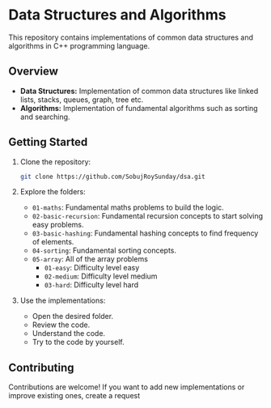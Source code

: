 # Data Structures and Algorithms

This repository contains implementations of common data structures and algorithms in C++ programming language.

## Overview

- **Data Structures:** Implementation of common data structures like linked lists, stacks, queues, graph, tree etc.
- **Algorithms:** Implementation of fundamental algorithms such as sorting and searching.

## Getting Started

1. Clone the repository:

   ```bash
   git clone https://github.com/SobujRoySunday/dsa.git
   ```

2. Explore the folders:

   - `01-maths`: Fundamental maths problems to build the logic.
   - `02-basic-recursion`: Fundamental recursion concepts to start solving easy problems.
   - `03-basic-hashing`: Fundamental hashing concepts to find frequency of elements.
   - `04-sorting`: Fundamental sorting concepts.
   - `05-array`: All of the array problems
     - `01-easy`: Difficulty level easy
     - `02-medium`: Difficulty level medium
     - `03-hard`: Difficulty level hard

3. Use the implementations:
   - Open the desired folder.
   - Review the code.
   - Understand the code.
   - Try to the code by yourself.

## Contributing

Contributions are welcome! If you want to add new implementations or improve existing ones, create a request
